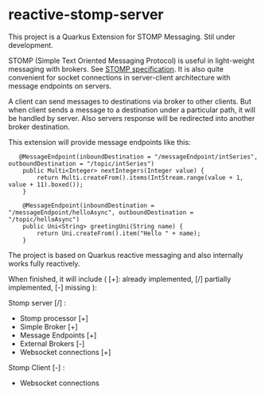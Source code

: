 # reactive-stomp-server

This project is a Quarkus Extension for STOMP Messaging. Stil under development.

STOMP (Simple Text Oriented Messaging Protocol) is useful in light-weight messaging with brokers. See [STOMP specification](https://stomp.github.io/stomp-specification-1.2.html). It is also quite convenient for socket connections in server-client architecture with message endpoints on servers. 

A client can send messages to destinations via broker to other clients. But when client sends a message to a destination under a particular path, it will be handled by server. Also servers response will be redirected into another broker destination.

This extension will provide message endpoints like this:
```
   @MessageEndpoint(inboundDestination = "/messageEndpoint/intSeries", outboundDestination = "/topic/intSeries")
    public Multi<Integer> nextIntegers(Integer value) {
        return Multi.createFrom().items(IntStream.range(value + 1, value + 11).boxed());
    }

    @MessageEndpoint(inboundDestination = "/messageEndpoint/helloAsync", outboundDestination = "/topic/helloAsync")
    public Uni<String> greetingUni(String name) {
        return Uni.createFrom().item("Hello " + name);
    }
```

The project is based on Quarkus reactive messaging and also internally works fully reactively.

When finished, it will include ( [+]: already implemented, [/] partially implemented, [-] missing ):

Stomp server [/] :
- Stomp processor [+]
- Simple Broker [+]
- Message Endpoints [+]
- External Brokers [-]
- Websocket connections [+]

Stomp Client [-] :
- Websocket connections
